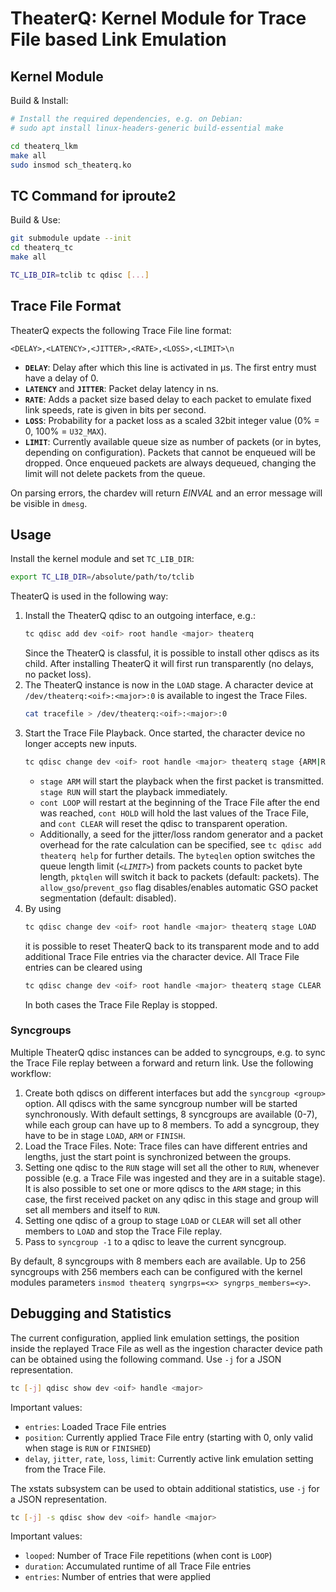 # TheaterQ: Kernel Module for Trace File based Link Emulation

## Kernel Module
Build & Install:
```bash
# Install the required dependencies, e.g. on Debian:
# sudo apt install linux-headers-generic build-essential make

cd theaterq_lkm
make all
sudo insmod sch_theaterq.ko
```

## TC Command for iproute2
Build & Use:
```bash
git submodule update --init
cd theaterq_tc
make all

TC_LIB_DIR=tclib tc qdisc [...]
```

## Trace File Format
TheaterQ expects the following Trace File line format:
```
<DELAY>,<LATENCY>,<JITTER>,<RATE>,<LOSS>,<LIMIT>\n
```
- **`DELAY`**: Delay after which this line is activated in µs. The first entry must have a delay of 0.
- **`LATENCY`** and **`JITTER`**: Packet delay latency in ns.
- **`RATE`**: Adds a packet size based delay to each packet to emulate fixed link speeds, rate is given in bits per second.
- **`LOSS`**: Probability for a packet loss as a scaled 32bit integer value (0% = 0, 100% = `U32_MAX`).
- **`LIMIT`**: Currently available queue size as number of packets (or in bytes, depending on configuration). Packets that cannot be enqueued will be dropped. Once enqueued packets are always dequeued, changing the limit will not delete packets from the queue.

On parsing errors, the chardev will return *EINVAL* and an error message will be visible in `dmesg`.

## Usage
Install the kernel module and set `TC_LIB_DIR`:
```bash
export TC_LIB_DIR=/absolute/path/to/tclib
```

TheaterQ is used in the following way:

1. Install the TheaterQ qdisc to an outgoing interface, e.g.:
   ```bash
   tc qdisc add dev <oif> root handle <major> theaterq
   ```
   Since the TheaterQ is classful, it is possible to install other qdiscs as its child. After installing TheaterQ it will first run transparently (no delays, no packet loss).
2. The TheaterQ instance is now in the `LOAD` stage. A character device at `/dev/theaterq:<oif>:<major>:0` is available to ingest the Trace Files.
   ```bash
   cat tracefile > /dev/theaterq:<oif>:<major>:0
   ```
3. Start the Trace File Playback. Once started, the character device no longer accepts new inputs.
   ```bash
   tc qdisc change dev <oif> root handle <major> theaterq stage {ARM|RUN} cont {LOOP|CLEAR|HOLD}
   ```
   - `stage ARM` will start the playback when the first packet is transmitted. `stage RUN` will start the playback immediately.
   - `cont LOOP` will restart at the beginning of the Trace File after the end was reached, `cont HOLD` will hold the last values of the Trace File, and `cont CLEAR` will reset the qdisc to transparent operation.
   - Additionally, a seed for the jitter/loss random generator and a packet overhead for the rate calculation can be specified, see `tc qdisc add theaterq help` for further details. The `byteqlen` option switches the queue length limit (*`<LIMIT>`*) from packets counts to packet byte length, `pktqlen` will switch it back to packets (default: packets).  The `allow_gso`/`prevent_gso` flag disables/enables automatic GSO packet segmentation (default: disabled).
4. By using 
   ```bash
   tc qdisc change dev <oif> root handle <major> theaterq stage LOAD
   ```
   it is possible to reset TheaterQ back to its transparent mode and to add additional Trace File entries via the character device. All Trace File entries can be cleared using
   ```bash
   tc qdisc change dev <oif> root handle <major> theaterq stage CLEAR
   ```
   In both cases the Trace File Replay is stopped.

### Syncgroups
Multiple TheaterQ qdisc instances can be added to syncgroups, e.g. to sync the Trace File replay between a forward and return link. Use the following workflow:
1. Create both qdiscs on different interfaces but add the `syncgroup <group>` option. All qdiscs with the same syncgroup number will be started synchronously. With default settings, 8 syncgroups are available (0-7), while each group can have up to 8 members. To add a syncgroup, they have to be in stage `LOAD`, `ARM` or `FINISH`.
2. Load the Trace Files. Note: Trace files can have different entries and lengths, just the start point is synchronized between the groups.
3. Setting one qdisc to the `RUN` stage will set all the other to `RUN`, whenever possible (e.g. a Trace File was ingested and they are in a suitable stage).
It is also possible to set one or more qdiscs to the `ARM` stage; in this case, the first received packet on any qdisc in this stage and group will set all members and itself to `RUN`.
4. Setting one qdisc of a group to stage `LOAD` or `CLEAR` will set all other members to `LOAD` and stop the Trace File replay.
5. Pass to `syncgroup -1` to a qdisc to leave the current syncgroup.

By default, 8 syncgroups with 8 members each are available. Up to 256 syncgroups with 256 members each can be configured with the kernel modules parameters `insmod theaterq syngrps=<x> syngrps_members=<y>`.

## Debugging and Statistics

The current configuration, applied link emulation settings, the position inside the replayed Trace File as well as the ingestion character device path can be obtained using the following command. Use `-j` for a JSON representation.
```bash
tc [-j] qdisc show dev <oif> handle <major>
```
Important values:
- `entries`: Loaded Trace File entries
- `position`: Currently applied Trace File entry (starting with 0, only valid when stage is `RUN` or `FINISHED`)
- `delay`, `jitter`, `rate`, `loss`, `limit`: Currently active link emulation setting from the Trace File. 

The xstats subsystem can be used to obtain additional statistics, use `-j` for a JSON representation.
```bash
tc [-j] -s qdisc show dev <oif> handle <major>
```
Important values:
- `looped`: Number of Trace File repetitions (when cont is `LOOP`)
- `duration`: Accumulated runtime of all Trace File entries
- `entries`: Number of entries that were applied
